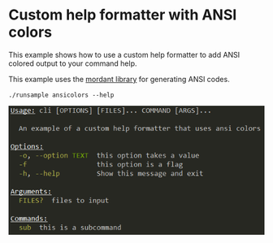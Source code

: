# Custom help formatter with ANSI colors

This example shows how to use a custom help formatter to add ANSI colored output to your command help.

This example uses the [mordant library](https://github.com/ajalt/mordant) for generating ANSI codes.

```
./runsample ansicolors --help
```

<img src="ansicolors.png">
